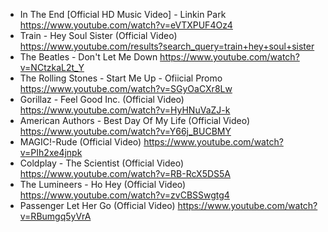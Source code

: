 - In The End [Official HD Music Video] - Linkin Park https://www.youtube.com/watch?v=eVTXPUF4Oz4
 - Train - Hey Soul Sister (Official Video) https://www.youtube.com/results?search_query=train+hey+soul+sister
 - The Beatles - Don't Let Me Down https://www.youtube.com/watch?v=NCtzkaL2t_Y
 - The Rolling Stones - Start Me Up - Ofiicial Promo https://www.youtube.com/watch?v=SGyOaCXr8Lw
 - Gorillaz - Feel Good Inc. (Official Video) https://www.youtube.com/watch?v=HyHNuVaZJ-k
 - American Authors - Best Day Of My Life (Official Video) https://www.youtube.com/watch?v=Y66j_BUCBMY
 - MAGIC!-Rude (Official Video) https://www.youtube.com/watch?v=PIh2xe4jnpk
 - Coldplay - The Scientist (Official Video) https://www.youtube.com/watch?v=RB-RcX5DS5A
 - The Lumineers - Ho Hey (Official Video) https://www.youtube.com/watch?v=zvCBSSwgtg4
 - Passenger Let Her Go (Official Video) https://www.youtube.com/watch?v=RBumgq5yVrA
